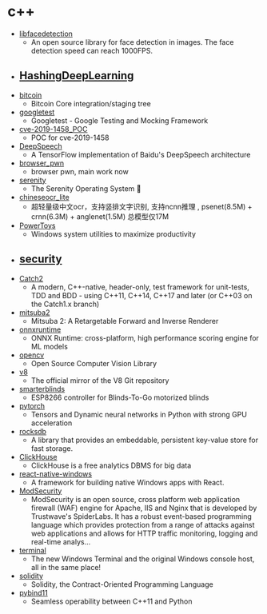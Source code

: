 # c++
- [libfacedetection](https://github.com/ShiqiYu/libfacedetection)
  - An open source library for face detection in images. The face detection speed can reach 1000FPS.
- [HashingDeepLearning](https://github.com/keroro824/HashingDeepLearning)
  - 
- [bitcoin](https://github.com/bitcoin/bitcoin)
  - Bitcoin Core integration/staging tree
- [googletest](https://github.com/google/googletest)
  - Googletest - Google Testing and Mocking Framework
- [cve-2019-1458_POC](https://github.com/piotrflorczyk/cve-2019-1458_POC)
  - POC for cve-2019-1458
- [DeepSpeech](https://github.com/mozilla/DeepSpeech)
  - A TensorFlow implementation of Baidu's DeepSpeech architecture
- [browser_pwn](https://github.com/ray-cp/browser_pwn)
  - browser pwn, main work now
- [serenity](https://github.com/SerenityOS/serenity)
  - The Serenity Operating System 🐞
- [chineseocr_lite](https://github.com/ouyanghuiyu/chineseocr_lite)
  - 超轻量级中文ocr，支持竖排文字识别, 支持ncnn推理 , psenet(8.5M) + crnn(6.3M) + anglenet(1.5M) 总模型仅17M
- [PowerToys](https://github.com/microsoft/PowerToys)
  - Windows system utilities to maximize productivity
- [security](https://github.com/windows-internals-guide/security)
  - 
- [Catch2](https://github.com/catchorg/Catch2)
  - A modern, C++-native, header-only, test framework for unit-tests, TDD and BDD - using C++11, C++14, C++17 and later (or C++03 on the Catch1.x branch)
- [mitsuba2](https://github.com/mitsuba-renderer/mitsuba2)
  - Mitsuba 2: A Retargetable Forward and Inverse Renderer
- [onnxruntime](https://github.com/microsoft/onnxruntime)
  - ONNX Runtime: cross-platform, high performance scoring engine for ML models
- [opencv](https://github.com/opencv/opencv)
  - Open Source Computer Vision Library
- [v8](https://github.com/v8/v8)
  - The official mirror of the V8 Git repository
- [smarterblinds](https://github.com/nikivanov/smarterblinds)
  - ESP8266 controller for Blinds-To-Go motorized blinds
- [pytorch](https://github.com/pytorch/pytorch)
  - Tensors and Dynamic neural networks in Python with strong GPU acceleration
- [rocksdb](https://github.com/facebook/rocksdb)
  - A library that provides an embeddable, persistent key-value store for fast storage.
- [ClickHouse](https://github.com/ClickHouse/ClickHouse)
  - ClickHouse is a free analytics DBMS for big data
- [react-native-windows](https://github.com/microsoft/react-native-windows)
  - A framework for building native Windows apps with React.
- [ModSecurity](https://github.com/SpiderLabs/ModSecurity)
  - ModSecurity is an open source, cross platform web application firewall (WAF) engine for Apache, IIS and Nginx that is developed by Trustwave's SpiderLabs. It has a robust event-based programming language which provides protection from a range of attacks against web applications and allows for HTTP traffic monitoring, logging and real-time analys…
- [terminal](https://github.com/microsoft/terminal)
  - The new Windows Terminal and the original Windows console host, all in the same place!
- [solidity](https://github.com/ethereum/solidity)
  - Solidity, the Contract-Oriented Programming Language
- [pybind11](https://github.com/pybind/pybind11)
  - Seamless operability between C++11 and Python
